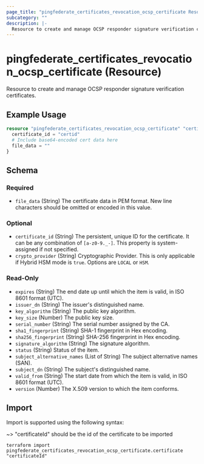 ```yaml
---
page_title: "pingfederate_certificates_revocation_ocsp_certificate Resource - terraform-provider-pingfederate"
subcategory: ""
description: |-
  Resource to create and manage OCSP responder signature verification certificates.
---
```


# pingfederate_certificates_revocation_ocsp_certificate (Resource)

Resource to create and manage OCSP responder signature verification certificates.

## Example Usage

```terraform
resource "pingfederate_certificates_revocation_ocsp_certificate" "certificate" {
  certificate_id = "certid"
  # Include base64-encoded cert data here
  file_data = ""
}
```

<!-- schema generated by tfplugindocs -->
## Schema

### Required

- `file_data` (String) The certificate data in PEM format. New line characters should be omitted or encoded in this value.

### Optional

- `certificate_id` (String) The persistent, unique ID for the certificate. It can be any combination of `[a-z0-9._-]`. This property is system-assigned if not specified.
- `crypto_provider` (String) Cryptographic Provider. This is only applicable if Hybrid HSM mode is `true`. Options are `LOCAL` or `HSM`.

### Read-Only

- `expires` (String) The end date up until which the item is valid, in ISO 8601 format (UTC).
- `issuer_dn` (String) The issuer's distinguished name.
- `key_algorithm` (String) The public key algorithm.
- `key_size` (Number) The public key size.
- `serial_number` (String) The serial number assigned by the CA.
- `sha1_fingerprint` (String) SHA-1 fingerprint in Hex encoding.
- `sha256_fingerprint` (String) SHA-256 fingerprint in Hex encoding.
- `signature_algorithm` (String) The signature algorithm.
- `status` (String) Status of the item.
- `subject_alternative_names` (List of String) The subject alternative names (SAN).
- `subject_dn` (String) The subject's distinguished name.
- `valid_from` (String) The start date from which the item is valid, in ISO 8601 format (UTC).
- `version` (Number) The X.509 version to which the item conforms.

## Import

Import is supported using the following syntax:

~> "certificateId" should be the id of the certificate to be imported

```shell
terraform import pingfederate_certificates_revocation_ocsp_certificate.certificate "certificateId"
```